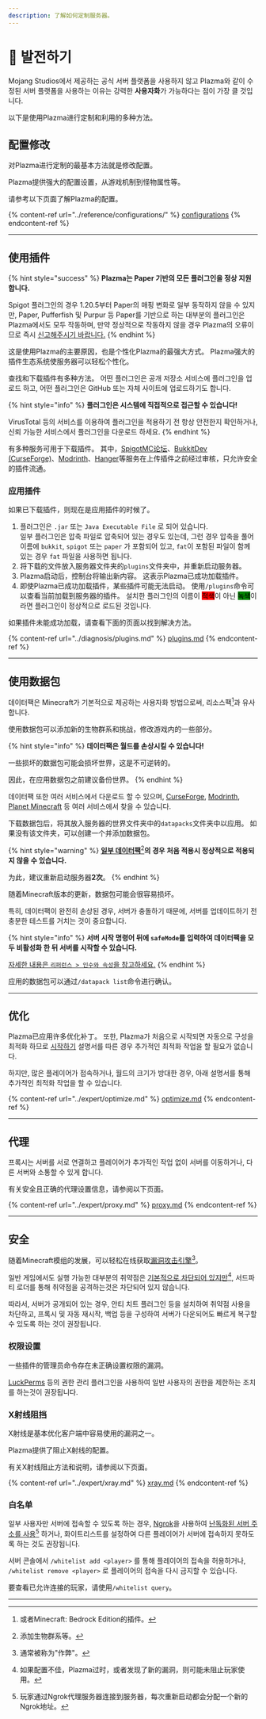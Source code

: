 ```yaml
---
description: 了解如何定制服务器。
---
```


# 🎨 발전하기

Mojang Studios에서 제공하는 공식 서버 플랫폼을 사용하지 않고 Plazma와 같이 수정된 서버 플랫폼을 사용하는 이유는 강력한 **사용자화**가 가능하다는 점이 가장 클 것입니다.

以下是使用Plazma进行定制和利用的多种方法。

## 配置修改 <a href="#id-1" id="id-1"></a>

对Plazma进行定制的最基本方法就是修改配置。

Plazma提供强大的配置设置，从游戏机制到怪物属性等。

请参考以下页面了解Plazma的配置。

{% content-ref url="../reference/configurations/" %}
[configurations](../reference/configurations/)
{% endcontent-ref %}

***

## 使用插件 <a href="#id-2" id="id-2"></a>

{% hint style="success" %}
**Plazma는 Paper 기반의 모든 플러그인을 정상 지원합니다.**

Spigot 플러그인의 경우 1.20.5부터 Paper의 매핑 변화로 일부 동작하지 않을 수 있지만, Paper, Pufferfish 및 Purpur 등 Paper를 기반으로 하는 대부분의 플러그인은 Plazma에서도 모두 작동하며, 만약 정상적으로 작동하지 않을 경우 Plazma의 오류이므로 즉시 [신고해주시기 바랍니다.](../diagnosis/plugins.md)
{% endhint %}

这是使用Plazma的主要原因，也是个性化Plazma的最强大方式。 Plazma强大的插件生态系统使服务器可以轻松个性化。

查找和下载插件有多种方法。 어떤 플러그인은 공개 저장소 서비스에 플러그인을 업로드 하고, 어떤 플러그인은 GitHub 또는 자체 사이트에 업로드하기도 합니다.

{% hint style="info" %}
**플러그인은 시스템에 직접적으로 접근할 수 있습니다!**

VirusTotal 등의 서비스를 이용하여 플러그인을 적용하기 전 항상 안전한지 확인하거나, 신뢰 가능한 서비스에서 플러그인을 다운로드 하세요.
{% endhint %}

有多种服务可用于下载插件。 其中，[SpigotMC论坛](https://www.spigotmc.org/resources/)、[BukkitDev (CurseForge)](https://dev.bukkit.org/bukkit-plugins)、[Modrinth](https://modrinth.com/plugins)、[Hanger](https://hangar.papermc.io/)等服务在上传插件之前经过审核，只允许安全的插件流通。

### 应用插件 <a href="#id-2.1" id="id-2.1"></a>

如果已下载插件，则现在是应用插件的时候了。

1. 플러그인은 `.jar` 또는 `Java Executable File` 로 되어 있습니다.\
   일부 플러그인은 압축 파일로 압축되어 있는 경우도 있는데, 그런 경우 압축을 풀어 이름에 `bukkit`, `spigot` 또는 `paper` 가 포함되어 있고, `fat`이 포함된 파일이 함께 있는 경우 `fat` 파일을 사용하면 됩니다.
2. 将下载的文件放入服务器文件夹的`plugins`文件夹中，并重新启动服务器。
3. Plazma启动后，控制台将输出新内容。 这表示Plazma已成功加载插件。
4. 即使Plazma已成功加载插件，某些插件可能无法启动。 使用`/plugins`命令可以查看当前加载到服务器的插件。 설치한 플러그인의 이름이 <mark style="background-color:red;">적색</mark>이 아닌 <mark style="background-color:green;">녹색</mark>이라면 플러그인이 정상적으로 로드된 것입니다.

如果插件未能成功加载，请查看下面的页面以找到解决方法。

{% content-ref url="../diagnosis/plugins.md" %}
[plugins.md](../diagnosis/plugins.md)
{% endcontent-ref %}

***

## 使用数据包 <a href="#id-3" id="id-3"></a>

데이터팩은 Minecraft가 기본적으로 제공하는 사용자화 방법으로써, 리소스팩[^1]과 유사합니다.

使用数据包可以添加新的生物群系和挑战，修改游戏内的一些部分。

{% hint style="info" %}
**데이터팩은 월드를 손상시킬 수 있습니다!**

一些损坏的数据包可能会损坏世界，这是不可逆转的。

因此，在应用数据包之前建议备份世界。
{% endhint %}

데이터팩 또한 여러 서비스에서 다운로드 할 수 있으며, [CurseForge](https://www.curseforge.com/minecraft/search?page=1\\&pageSize=50\\&sortBy=relevancy\\&class=data-packs), [Modrinth](https://modrinth.com/datapacks), [Planet Minecraft](https://www.planetminecraft.com/data-packs/) 등 여러 서비스에서 찾을 수 있습니다.

下载数据包后，将其放入服务器的世界文件夹中的`datapacks`文件夹中以应用。 如果没有该文件夹，可以创建一个并添加数据包。

{% hint style="warning" %}
[**일부 데이터팩**](#user-content-fn-2)[^2]**의 경우 처음 적용시 정상적으로 적용되지 않을 수 있습니다.**

为此，建议重新启动服务器**2次**。
{% endhint %}

随着Minecraft版本的更新，数据包可能会很容易损坏。

특히, 데이터팩이 완전히 손상된 경우, 서버가 충돌하기 때문에, 서버를 업데이트하기 전 충분한 테스트를 거치는 것이 중요합니다.

{% hint style="info" %}
**서버 시작 명령어 뒤에 `safeMode`를 입력하여 데이터팩을 모두 비활성화 한 뒤 서버를 시작할 수 있습니다.**

[자세한 내용은 `리퍼런스 > 인수와 속성`을 참고하세요.](../reference/arguments.md#safemode)
{% endhint %}

应用的数据包可以通过`/datapack list`命令进行确认。

***

## 优化 <a href="#id-4" id="id-4"></a>

Plazma已应用许多优化补丁。 또한, Plazma가 처음으로 시작되면 자동으로 구성을 최적화 하므로 [시작하기](./) 설명서를 따른 경우 추가적인 최적화 작업을 할 필요가 없습니다.

하지만, 많은 플레이어가 접속하거나, 월드의 크기가 방대한 경우, 아래 설명서를 통해 추가적인 최적화 작업을 할 수 있습니다.

{% content-ref url="../expert/optimize.md" %}
[optimize.md](../expert/optimize.md)
{% endcontent-ref %}

***

## 代理 <a href="#id-5" id="id-5"></a>

프록시는 서버를 서로 연결하고 플레이어가 추가적인 작업 없이 서버를 이동하거나, 다른 서버와 소통할 수 있게 합니다.

有关安全且正确的代理设置信息，请参阅以下页面。

{% content-ref url="../expert/proxy.md" %}
[proxy.md](../expert/proxy.md)
{% endcontent-ref %}

***

## 安全 <a href="#id-5" id="id-5"></a>

随着Minecraft模组的发展，可以轻松在线获取[漏洞攻击引擎](#user-content-fn-3)[^3]。

일반 게임에서도 실행 가능한 대부분의 취약점은 [기본적으로 차단되어 있지만](#user-content-fn-4)[^4], 서드파티 로더를 통해 취약점을 공격하는것은 차단되어 있지 않습니다.

따라서, 서버가 공개되어 있는 경우, 안티 치트 플러그인 등을 설치하여 취약점 사용을 차단하고, 프록시 및 자동 재시작, 백업 등을 구성하여 서버가 다운되어도 빠르게 복구할 수 있도록 하는 것이 권장됩니다.

### 权限设置 <a href="#id-5.1" id="id-5.1"></a>

一些插件的管理员命令存在未正确设置权限的漏洞。

[LuckPerms](https://luckperms.net/) 등의 권한 관리 플러그인을 사용하여 일반 사용자의 권한을 제한하는 조치를 하는것이 권장됩니다.

### X射线阻挡 <a href="#id-5.2" id="id-5.2"></a>

X射线是基本优化客户端中容易使用的漏洞之一。

Plazma提供了阻止X射线的配置。

有关X射线阻止方法和说明，请参阅以下页面。

{% content-ref url="../expert/xray.md" %}
[xray.md](../expert/xray.md)
{% endcontent-ref %}

### 白名单 <a href="#id-5.3" id="id-5.3"></a>

일부 사용자만 서버에 접속할 수 있도록 하는 경우, [Ngrok](./#id-6.2)을 사용하여 [난독화된 서버 주소를 사용](#user-content-fn-5)[^5] 하거나, 화이트리스트를 설정하여 다른 플레이어가 서버에 접속하지 못하도록 하는 것도 권장됩니다.

서버 콘솔에서 `/whitelist add <player>` 를 통해 플레이어의 접속을 허용하거나, `/whitelist remove <player>` 로 플레이어의 접속을 다시 금지할 수 있습니다.

要查看已允许连接的玩家，请使用`/whitelist query`。

***

[^1]: 或者Minecraft: Bedrock Edition的插件。

[^2]: 添加生物群系等。

[^3]: 通常被称为"作弊"。

[^4]: 如果配置不佳，Plazma过时，或者发现了新的漏洞，则可能未阻止玩家使用。

[^5]: 玩家通过Ngrok代理服务器连接到服务器，每次重新启动都会分配一个新的Ngrok地址。
